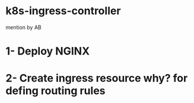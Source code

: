 # k8s-ingress-controller
mention by AB
# 1- Deploy NGINX
# 2- Create ingress resource why? for defing routing rules
